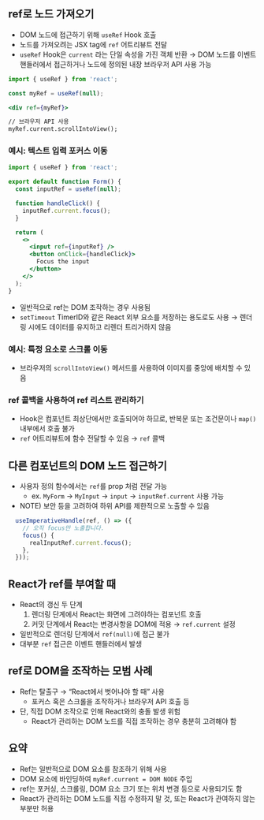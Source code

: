 ## ref로 노드 가져오기

- DOM 노드에 접근하기 위해 `useRef` Hook 호출
- 노드를 가져오려는 JSX tag에 `ref` 어트리뷰트 전달
- `useRef` Hook은 `current` 라는 단일 속성을 가진 객체 반환 → DOM 노드를 이벤트 핸들러에서 접근하거나 노드에 정의된 내장 브라우저 API 사용 가능

```jsx
import { useRef } from 'react';

const myRef = useRef(null);

<div ref={myRef}>

// 브라우저 API 사용
myRef.current.scrollIntoView();
```

### 예시: 텍스트 입력 포커스 이동

```jsx
import { useRef } from 'react';

export default function Form() {
  const inputRef = useRef(null);

  function handleClick() {
    inputRef.current.focus();
  }

  return (
    <>
      <input ref={inputRef} />
      <button onClick={handleClick}>
        Focus the input
      </button>
    </>
  );
}
```

- 일반적으로 ref는 DOM 조작하는 경우 사용됨
- `setTimeout` TimerID와 같은 React 외부 요소를 저장하는 용도로도 사용 → 렌더링 시에도 데이터를 유지하고 리렌더 트리거하지 않음

### 예시: 특정 요소로 스크롤 이동

- 브라우저의 `scrollIntoView()` 메서드를 사용하여 이미지를 중앙에 배치할 수 있음

### ref 콜백을 사용하여 ref 리스트 관리하기

- Hook은 컴포넌트 최상단에서만 호출되어야 하므로, 반복문 또는 조건문이나 `map()` 내부에서 호출 불가
- `ref` 어트리뷰트에 함수 전달할 수 있음 → `ref` 콜백

## 다른 컴포넌트의 DOM 노드 접근하기

- 사용자 정의 함수에서는 `ref`를 prop 처럼 전달 가능
    - ex. `MyForm` → `MyInput` → `input` → `inputRef.current` 사용 가능
- NOTE) 보안 등을 고려하여 하위 API를 제한적으로 노출할 수 있음

```jsx
  useImperativeHandle(ref, () => ({
    // 오직 focus만 노출합니다.
    focus() {
      realInputRef.current.focus();
    },
  }));
```

## React가 ref를 부여할 때

- React의 갱신 두 단계
    1. 렌더링 단계에서 React는 화면에 그려야하는 컴포넌트 호출
    2. 커밋 단계에서 React는 변경사항을 DOM에 적용 → `ref.current` 설정
- 일반적으로 렌더링 단계에서 `ref(null)`에 접근 불가
- 대부분 `ref` 접근은 이벤트 핸들러에서 발생

## ref로 DOM을 조작하는 모범 사례

- Ref는 탈출구 → “React에서 벗어나야 할 때” 사용
    - 포커스 혹은 스크롤을 조작하거나 브라우저 API 호출 등
- 단, 직접 DOM 조작으로 인해 React와의 충돌 발생 위험
    - React가 관리하는 DOM 노드를 직접 조작하는 경우 충분히 고려해야 함

## 요약

- Ref는 일반적으로 DOM 요소를 참조하기 위해 사용
- DOM 요소에 바인딩하여 `myRef.current = DOM NODE` 주입
- ref는 포커싱, 스크롤링, DOM 요소 크기 또는 위치 변경 등으로 사용되기도 함
- React가 관리하는 DOM 노드를 직접 수정하지 말 것, 또는 React가 관여하지 않는 부분만 허용
